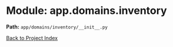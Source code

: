 # Module: app.domains.inventory

**Path:** `app/domains/inventory/__init__.py`

[Back to Project Index](../../../../index.md)
